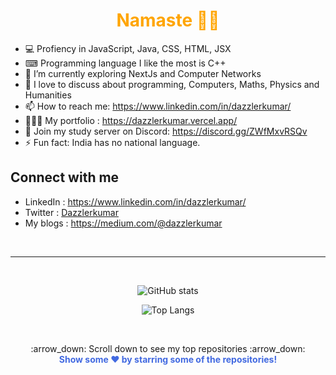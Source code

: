 
<!--
**dazzlerkumar/dazzlerkumar** is a ✨ _special_ ✨ repository because its `README.md` (this file) appears on your GitHub profile.
-->

<h1 align="center" style="color:#FFA500"> Namaste 🙏🏾</h1> 
<p>

+ 💻 Profiency in JavaScript, Java, CSS, HTML, JSX
+ ⌨ Programming language I like the most is C++  
+ 🌱 I’m currently exploring NextJs and Computer Networks
+ 💬 I love to discuss about programming, Computers, Maths, Physics and Humanities
+ 📫 How to reach me:  https://www.linkedin.com/in/dazzlerkumar/ 
+ 👩🏾‍💻 My portfolio : https://dazzlerkumar.vercel.app/ 
+ 🔁 Join my study server on Discord: https://discord.gg/ZWfMxvRSQv 
+ ⚡ Fun fact: India has no national language. 
</p>

## Connect with me
+ LinkedIn : https://www.linkedin.com/in/dazzlerkumar/
+ Twitter : [Dazzlerkumar](https://twitter.com/Dazzlerkumar) 
+ My blogs : https://medium.com/@dazzlerkumar
<br>
<hr>
<br>
<div align="center">

![GitHub stats](https://github-readme-stats.vercel.app/api?username=dazzlerkumar&theme=github_dark&border_color=4169E1&show_icons=true&count_private=true?)

![Top Langs](https://github-readme-stats.vercel.app/api/top-langs/?username=dazzlerkumar&theme=github_dark&border_color=4169E1&layout=compact)

</div>
<br>
<p align="center">
    :arrow_down: Scroll down to see my top repositories :arrow_down:
    <br>
    <b  style="color:#4169E1" >
      Show some ❤️ by starring some of the repositories!
    </b>
  </p>

